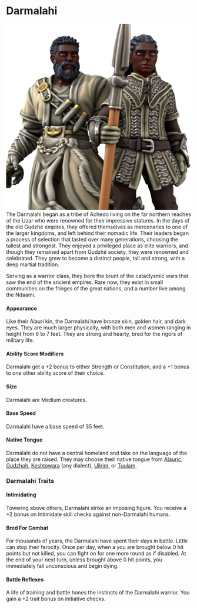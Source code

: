 # Darmalahi
![Darmalahi](../images/darmalahi.png)
The Darmalahi began as a tribe of Achedo living on the far northern reaches of the Uzar who were renowned for their impressive statures. In the days of the old Gudzhé empires, they offered themselves as mercenaries to one of the larger kingdoms, and left behind their nomadic life. Their leaders began a process of selection that lasted over many generations, choosing the tallest and strongest. They enjoyed a privileged place as elite warriors, and though they remained apart from Gudzhé society, they were renowned and celebrated. They grew to become a distinct people, tall and strong, with a deep martial tradition.

Serving as a warrior class, they bore the brunt of the cataclysmic wars that saw the end of the ancient empires. Rare now, they exist in small communities on the fringes of the great nations, and a number live among the Ndaami.

#### Appearance
Like their Alauri kin, the Darmalahi have bronze skin, golden hair, and dark eyes. They are much larger physically, with both men and women ranging in height from 6 to 7 feet. They are strong and hearty, bred for the rigors of military life.

#### Ability Score Modifiers
Darmalahi get a +2 bonus to either Strength or Constitution, and a +1 bonus to one other ability score of their choice.

#### Size
Darmalahi are Medium creatures.

#### Base Speed
Darmalahi have a base speed of 35 feet.

#### Native Tongue
Darmalahi do not have a central homeland and take on the language of the place they are raised. They may choose their native tongue from [Alauric](/languages_of_mishaqqa.md#alauric), [Gudzhoh](/languages_of_mishaqqa.md#gudzhoh), [Keshtowara](/languages_of_mishaqqa.md#keshtowara) (any dialect), [Uilrim](/languages_of_mishaqqa.md#uilrim), or [Tuulam](/languages_of_mishaqqa.md#tuulam).

### Darmalahi Traits

#### Intimidating
Towering above others, Darmalahi strike an imposing figure. You receive a +2 bonus on Intimidate skill checks against non-Darmalahi humans.

#### Bred For Combat
For thousands of years, the Darmalahi have spent their days in battle. Little can stop their ferocity. Once per day, when a you are brought below 0 hit points but not killed, you can fight on for one more round as if disabled. At the end of your next turn, unless brought above 0 hit points, you immediately fall unconscious and begin dying.

#### Battle Reflexes
A life of training and battle hones the instincts of the Darmalahi warrior. You gain a +2 trait bonus on initiative checks.